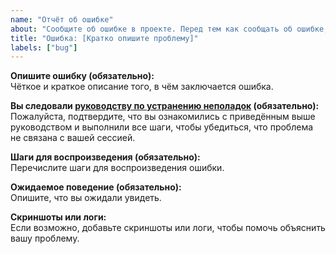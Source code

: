 ```yaml
---
name: "Отчёт об ошибке"
about: "Сообщите об ошибке в проекте. Перед тем как сообщать об ошибке, убедитесь, что вы выполнили все шаги из руководства по устранению неполадок, чтобы подтвердить, что проблема не связана с вашей сессией."
title: "Ошибка: [Кратко опишите проблему]"
labels: ["bug"]
---
```


**Опишите ошибку (обязательно):**  
Чёткое и краткое описание того, в чём заключается ошибка.

**Вы следовали [руководству по устранению неполадок](https://github.com/thebrumby/HotWalletClaimer/issues/166) (обязательно):**  
Пожалуйста, подтвердите, что вы ознакомились с приведённым выше руководством и выполнили все шаги, чтобы убедиться, что проблема не связана с вашей сессией.

**Шаги для воспроизведения (обязательно):**  
Перечислите шаги для воспроизведения ошибки.

**Ожидаемое поведение (обязательно):**  
Опишите, что вы ожидали увидеть.

**Скриншоты или логи:**  
Если возможно, добавьте скриншоты или логи, чтобы помочь объяснить вашу проблему.